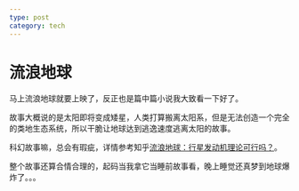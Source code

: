 ```yaml
---
type: post
category: tech
---
```


# 流浪地球

马上流浪地球就要上映了，反正也是篇中篇小说我大致看一下好了。

故事大概说的是太阳即将变成矮星，人类打算搬离太阳系，但是无法创造一个完全的类地生态系统，所以干脆让地球达到逃逸速度逃离太阳的故事。

科幻故事嘛，总会有瑕疵，详情参考知乎[流浪地球：行星发动机理论可行吗？](https://zhuanlan.zhihu.com/p/51496504)。

整个故事还算合情合理的，起码当我拿它当睡前故事看，晚上睡觉还真梦到地球爆炸了。。。
